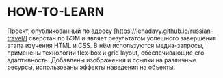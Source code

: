 # HOW-TO-LEARN
Проект, опубликованный по адресу [https://lenadavy.github.io/russian-travel/] сверстан по БЭМ и являет результатом успешного завершения этапа изучения HTML и CSS. В нём используются медиа-запросы, применены технологии flex-box и grid layout, обеспечивающие его адаптивность.  Добавлены изображения и ссылки на различные ресурсы, использованы эффекты наведения на объекты.